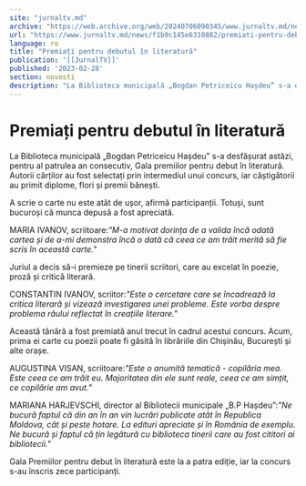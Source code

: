 ```yaml
---
site: "jurnaltv.md"
archive: "https://web.archive.org/web/20240706090345/www.jurnaltv.md/news/f1b9c145e6310882/premiati-pentru-debutul-in-literatura.html"
url: "https://www.jurnaltv.md/news/f1b9c145e6310882/premiati-pentru-debutul-in-literatura.html"
language: ro
title: "Premiați pentru debutul în literatură"
publication: '[[JurnalTV]]'
published: '2023-02-28'
section: novosti
description: "La Biblioteca municipală „Bogdan Petriceicu Hașdeu” s-a desfășurat astăzi, pentru al patrulea an consecutiv, Gala premiilor pentru debut în literatură. Autorii cărților au fost selectați prin intermediul unui concurs, iar câștigătorii au primit diplome, flori și premii bănești."
---
```


# Premiați pentru debutul în literatură

La Biblioteca municipală „Bogdan Petriceicu Hașdeu” s-a desfășurat astăzi, pentru al patrulea an consecutiv, Gala premiilor pentru debut în literatură. Autorii cărților au fost selectați prin intermediul unui concurs, iar câștigătorii au primit diplome, flori și premii bănești.

A scrie o carte nu este atât de ușor, afirmă participanții. Totuși, sunt bucuroși că munca depusă a fost apreciată.

MARIA IVANOV, scriitoare:*"M-a motivat dorința de a valida încă odată cartea și de a-mi demonstra încă o dată că ceea ce am trăit merită să fie scris în această carte."*

Juriul a decis să-i premieze pe tinerii scriitori, care au excelat în poezie, proză și critică literară.

CONSTANTIN IVANOV, scriitor:*"Este o cercetare care se încadrează la critica literară și vizează investigarea unei probleme. Este vorba despre problema răului reflectat în creațiile literare."*

Această tânără a fost premiată anul trecut în cadrul acestui concurs. Acum, prima ei carte cu poezii poate fi găsită în librăriile din Chișinău, București și alte orașe.

AUGUSTINA VISAN, scriitoare:*"Este o anumită tematică - copilăria mea. Este ceea ce am trăit eu. Majoritatea din ele sunt reale, ceea ce am simțit, ce copilărie am avut."*

MARIANA HARJEVSCHI, director al Bibliotecii municipale „B.P Hașdeu”:*"Ne bucură faptul că din an în an vin lucrări publicate atât în Republica Moldova, cât și peste hotare. La edituri apreciate și în România de exemplu. Ne bucură și faptul că țin legătură cu biblioteca tinerii care au fost cititori ai bibliotecii."*

Gala Premiilor pentru debut în literatură este la a patra ediție, iar la concurs s-au înscris zece participanți.
